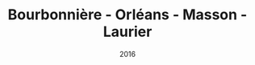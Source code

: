 ---
title: Bourbonnière - Orléans - Masson - Laurier
date: '2016'
type: ruelle_verte
district: 'Rosemont'
position: { lng: -73.56830986759121, lat: 45.556378186608185 }
---